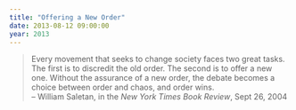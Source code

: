 ```yaml
---
title: "Offering a New Order"
date: 2013-08-12 09:00:00
year: 2013
---
```

<blockquote>
Every movement that seeks to change society faces two great tasks.  The first is to discredit the old order.  The second is to offer a new one.  Without the assurance of a new order, the debate becomes a choice between order and chaos, and order wins.
<br/>
– William Saletan, in the <em>New York Times Book Review</em>, Sept 26, 2004
</blockquote>
